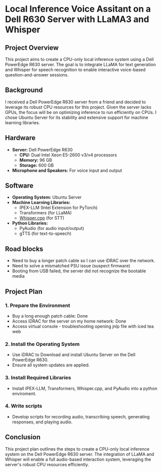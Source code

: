 # Local Inference Voice Assitant on a Dell R630 Server with LLaMA3 and Whisper

## Project Overview

This project aims to create a CPU-only local inference system using a Dell PowerEdge R630 server. The goal is to integrate LLaMA for text generation and Whisper for speech recognition to enable interactive voice-based question-and-answer sessions.

## Background

I received a Dell PowerEdge R630 server from a friend and decided to leverage its robust CPU resources for this project. Given the server lacks GPUs, the focus will be on optimizing inference to run efficiently on CPUs. I chose Ubuntu Server for its stability and extensive support for machine learning libraries.

## Hardware

- **Server:** Dell PowerEdge R630
  - **CPU:** Dual Intel Xeon E5-2600 v3/v4 processors
  - **Memory:** 96 GB
  - **Storage:** 600 GB
- **Microphone and Speakers:** For voice input and output

## Software

- **Operating System:** Ubuntu Server
- **Machine Learning Libraries:**
  - IPEX-LLM (Intel Extension for PyTorch)
  - Transformers (for LLaMA)
  - [Whisper.cpp](https://github.com/ggerganov/whisper.cpp) (for STT)
- **Python Libraries:**
  - PyAudio (for audio input/output)
  - gTTS (for text-to-speech)
 
## Road blocks

- Need to buy a longer patch cable so I can use iDRAC over the network.
- Need to solve a mismatched PSU issue (suspect firmware)
- Booting from USB failed, the server did not recognize the bootable media

## Project Plan

### 1. Prepare the Environment

- Buy a long enough patch cable: Done
- Access iDRAC for the server on my home network: Done
- Access virtual console - troubleshooting opening jnlp file with iced tea web
  
### 2. Install the Operating System

- Use iDRAC to Download and install Ubuntu Server on the Dell PowerEdge R630.
- Ensure all system updates are applied.

### 3. Install Required Libraries

- Install IPEX-LLM, Transformers, Whisper.cpp, and PyAudio into a python enviroment.

### 4. Write scripts

- Develop scripts for recording audio, transcribing speech, generating responses, and playing audio.

## Conclusion

This project plan outlines the steps to create a CPU-only local inference system on the Dell PowerEdge R630 server. The integration of LLaMA and Whisper will enable a full audio-based interaction system, leveraging the server's robust CPU resources efficiently.
